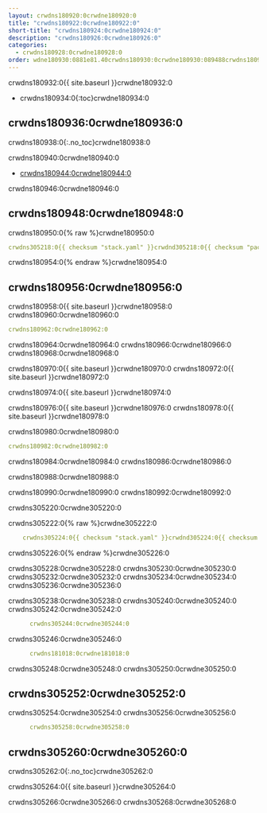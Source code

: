 ```yaml
---
layout: crwdns180920:0crwdne180920:0
title: "crwdns180922:0crwdne180922:0"
short-title: "crwdns180924:0crwdne180924:0"
description: "crwdns180926:0crwdne180926:0"
categories:
  - crwdns180928:0crwdne180928:0
order: wdne180930:0881e81.40crwdns180930:0crwdne180930:089488crwdns180930:0crwdne180930:0
---
```


crwdns180932:0{{ site.baseurl }}crwdne180932:0

- crwdns180934:0{:toc}crwdne180934:0

## crwdns180936:0crwdne180936:0

crwdns180938:0{:.no_toc}crwdne180938:0

crwdns180940:0crwdne180940:0

- <a href="crwdns180942:0crwdne180942:0"
target="_blank">crwdns180944:0crwdne180944:0</a>

crwdns180946:0crwdne180946:0

## crwdns180948:0crwdne180948:0

crwdns180950:0{% raw %}crwdne180950:0

```yaml
crwdns305218:0{{ checksum "stack.yaml" }}crwdnd305218:0{{ checksum "package.yaml" }}crwdnd305218:0{{ checksum "stack.yaml" }}crwdnd305218:0{{ checksum "stack.yaml" }}crwdnd305218:0{{ checksum "package.yaml" }}crwdne305218:0

```

crwdns180954:0{% endraw %}crwdne180954:0

## crwdns180956:0crwdne180956:0

crwdns180958:0{{ site.baseurl }}crwdne180958:0 crwdns180960:0crwdne180960:0

```yaml
crwdns180962:0crwdne180962:0
```

crwdns180964:0crwdne180964:0 crwdns180966:0crwdne180966:0 crwdns180968:0crwdne180968:0

crwdns180970:0{{ site.baseurl }}crwdne180970:0 crwdns180972:0{{ site.baseurl }}crwdne180972:0

crwdns180974:0{{ site.baseurl }}crwdne180974:0

crwdns180976:0{{ site.baseurl }}crwdne180976:0 crwdns180978:0{{ site.baseurl }}crwdne180978:0

crwdns180980:0crwdne180980:0

```yaml
crwdns180982:0crwdne180982:0
```

crwdns180984:0crwdne180984:0 crwdns180986:0crwdne180986:0

crwdns180988:0crwdne180988:0

crwdns180990:0crwdne180990:0 crwdns180992:0crwdne180992:0

crwdns305220:0crwdne305220:0

crwdns305222:0{% raw %}crwdne305222:0

```yaml
    crwdns305224:0{{ checksum "stack.yaml" }}crwdnd305224:0{{ checksum "package.yaml" }}crwdnd305224:0{{ checksum "stack.yaml" }}crwdnd305224:0{{ checksum "stack.yaml" }}crwdnd305224:0{{ checksum "package.yaml" }}crwdne305224:0
```

crwdns305226:0{% endraw %}crwdne305226:0

crwdns305228:0crwdne305228:0 crwdns305230:0crwdne305230:0 crwdns305232:0crwdne305232:0 crwdns305234:0crwdne305234:0 crwdns305236:0crwdne305236:0

crwdns305238:0crwdne305238:0 crwdns305240:0crwdne305240:0 crwdns305242:0crwdne305242:0

```yaml
      crwdns305244:0crwdne305244:0
```

crwdns305246:0crwdne305246:0

```yaml
      crwdns181018:0crwdne181018:0
```

crwdns305248:0crwdne305248:0 crwdns305250:0crwdne305250:0

## crwdns305252:0crwdne305252:0

crwdns305254:0crwdne305254:0 crwdns305256:0crwdne305256:0

```yaml
      crwdns305258:0crwdne305258:0
```

## crwdns305260:0crwdne305260:0

crwdns305262:0{:.no_toc}crwdne305262:0

crwdns305264:0{{ site.baseurl }}crwdne305264:0

crwdns305266:0crwdne305266:0 crwdns305268:0crwdne305268:0